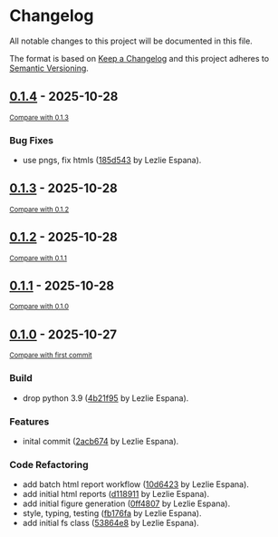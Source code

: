# Changelog

All notable changes to this project will be documented in this file.

The format is based on [Keep a Changelog](http://keepachangelog.com/en/1.0.0/)
and this project adheres to [Semantic Versioning](http://semver.org/spec/v2.0.0.html).

<!-- insertion marker -->
## [0.1.4](https://github.com/mcw-meier-lab/pyFSViz/releases/tag/0.1.4) - 2025-10-28

<small>[Compare with 0.1.3](https://github.com/mcw-meier-lab/pyFSViz/compare/0.1.3...0.1.4)</small>

### Bug Fixes

- use pngs, fix htmls ([185d543](https://github.com/mcw-meier-lab/pyFSViz/commit/185d54370273da02697d9ccb7990695d52bd5c46) by Lezlie Espana).

## [0.1.3](https://github.com/mcw-meier-lab/pyFSViz/releases/tag/0.1.3) - 2025-10-28

<small>[Compare with 0.1.2](https://github.com/mcw-meier-lab/pyFSViz/compare/0.1.2...0.1.3)</small>

## [0.1.2](https://github.com/mcw-meier-lab/pyFSViz/releases/tag/0.1.2) - 2025-10-28

<small>[Compare with 0.1.1](https://github.com/mcw-meier-lab/pyFSViz/compare/0.1.1...0.1.2)</small>

## [0.1.1](https://github.com/mcw-meier-lab/pyFSViz/releases/tag/0.1.1) - 2025-10-28

<small>[Compare with 0.1.0](https://github.com/mcw-meier-lab/pyFSViz/compare/0.1.0...0.1.1)</small>

## [0.1.0](https://github.com/mcw-meier-lab/pyFSViz/releases/tag/0.1.0) - 2025-10-27

<small>[Compare with first commit](https://github.com/mcw-meier-lab/pyFSViz/compare/2acb6743e94b41c05bfeed9c5a1c94f2b566483a...0.1.0)</small>

### Build

- drop python 3.9 ([4b21f95](https://github.com/mcw-meier-lab/pyFSViz/commit/4b21f955150bfaefe3c1aa6e68490636f05ee907) by Lezlie Espana).

### Features

- inital commit ([2acb674](https://github.com/mcw-meier-lab/pyFSViz/commit/2acb6743e94b41c05bfeed9c5a1c94f2b566483a) by Lezlie Espana).

### Code Refactoring

- add batch html report workflow ([10d6423](https://github.com/mcw-meier-lab/pyFSViz/commit/10d64237dad1f8b46496b25a0f2c63dc254134b6) by Lezlie Espana).
- add initial html reports ([d118911](https://github.com/mcw-meier-lab/pyFSViz/commit/d118911420a0e886e2a0c6fa1aa1fd128057d0af) by Lezlie Espana).
- add initial figure generation ([0ff4807](https://github.com/mcw-meier-lab/pyFSViz/commit/0ff48073e87e9f17b1e9ba6abf42b30759cf06c0) by Lezlie Espana).
- style, typing, testing ([fb176fa](https://github.com/mcw-meier-lab/pyFSViz/commit/fb176faf46bdc7351ea030fd617dfef36fc6b3dd) by Lezlie Espana).
- add initial fs class ([53864e8](https://github.com/mcw-meier-lab/pyFSViz/commit/53864e8a5168e8ab5ec8016998a81109d444bc6e) by Lezlie Espana).
